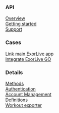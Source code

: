 <sidebar class="sidebar_menu" style="position:absolute; padding: 10px;">
<h3>API</h3>
  <a href="https://exorlive.github.io/github_pages_test/">Overview</a><br/>
  <a href="https://exorlive.github.io/github_pages_test/getting_started">Getting started</a><br/>
  <a href="https://exorlive.github.io/github_pages_test/support">Support</a><br/>
  <h3>Cases</h3>
  <a href="https://exorlive.github.io/github_pages_test/link_exorlive_main">Link main ExorLive app</a><br/>
  <a href="https://exorlive.github.io/github_pages_test/link_exorlive_go">Integrate ExorLive GO</a><br/>
  <h3>Details</h3>
  <a href="https://exorlive.github.io/github_pages_test/methods">Methods</a><br/>
  <a href="https://exorlive.github.io/github_pages_test/authentication">Authentication</a><br/>
  <a href="https://exorlive.github.io/github_pages_test/account_management">Account Management</a><br/>
  <a href="https://exorlive.github.io/github_pages_test/definitions">Definitions</a><br/>
  <a href="https://exorlive.github.io/github_pages_test/workout_exporter">Workout exporter</a><br/>
</sidebar>